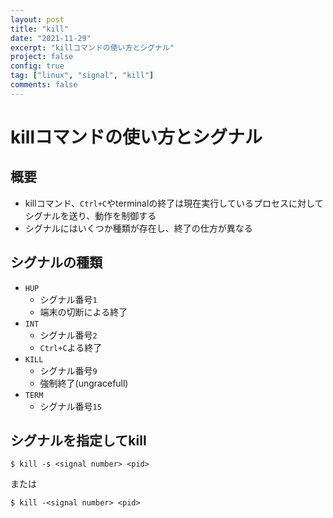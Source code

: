 ```yaml
---
layout: post
title: "kill"
date: "2021-11-29"
excerpt: "killコマンドの使い方とシグナル"
project: false
config: true
tag: ["linux", "signal", "kill"]
comments: false
---
```


# killコマンドの使い方とシグナル

## 概要
 - killコマンド、`Ctrl+C`やterminalの終了は現在実行しているプロセスに対してシグナルを送り、動作を制御する
 - シグナルにはいくつか種類が存在し、終了の仕方が異なる

## シグナルの種類
 - `HUP`
   - シグナル番号`1`
   - 端末の切断による終了
 - `INT`
   - シグナル番号`2`
   - `Ctrl+C`よる終了
 - `KILL`
   - シグナル番号`9`
   - 強制終了(ungracefull)
 - `TERM`
   - シグナル番号`15`


## シグナルを指定してkill

```console
$ kill -s <signal number> <pid>
```

または

```console
$ kill -<signal number> <pid>
```


